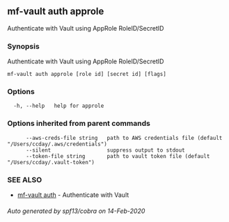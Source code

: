 ## mf-vault auth approle

Authenticate with Vault using AppRole RoleID/SecretID

### Synopsis

Authenticate with Vault using AppRole RoleID/SecretID

```
mf-vault auth approle [role id] [secret id] [flags]
```

### Options

```
  -h, --help   help for approle
```

### Options inherited from parent commands

```
      --aws-creds-file string   path to AWS credentials file (default "/Users/ccday/.aws/credentials")
      --silent                  suppress output to stdout
      --token-file string       path to vault token file (default "/Users/ccday/.vault-token")
```

### SEE ALSO

* [mf-vault auth](mf-vault_auth.md)	 - Authenticate with Vault

###### Auto generated by spf13/cobra on 14-Feb-2020
